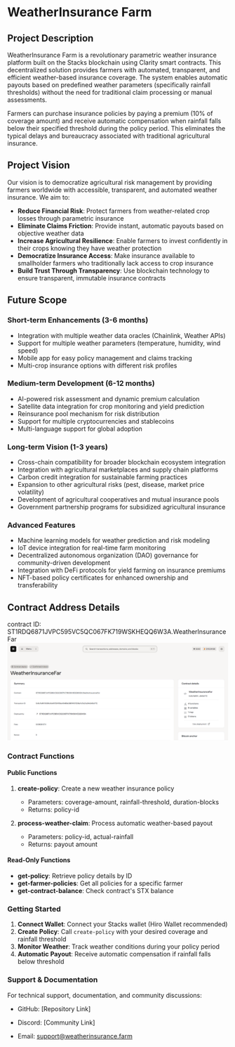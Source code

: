 # WeatherInsurance Farm

## Project Description

WeatherInsurance Farm is a revolutionary parametric weather insurance platform built on the Stacks blockchain using Clarity smart contracts. This decentralized solution provides farmers with automated, transparent, and efficient weather-based insurance coverage. The system enables automatic payouts based on predefined weather parameters (specifically rainfall thresholds) without the need for traditional claim processing or manual assessments.

Farmers can purchase insurance policies by paying a premium (10% of coverage amount) and receive automatic compensation when rainfall falls below their specified threshold during the policy period. This eliminates the typical delays and bureaucracy associated with traditional agricultural insurance.

## Project Vision

Our vision is to democratize agricultural risk management by providing farmers worldwide with accessible, transparent, and automated weather insurance. We aim to:

- **Reduce Financial Risk**: Protect farmers from weather-related crop losses through parametric insurance
- **Eliminate Claims Friction**: Provide instant, automatic payouts based on objective weather data
- **Increase Agricultural Resilience**: Enable farmers to invest confidently in their crops knowing they have weather protection
- **Democratize Insurance Access**: Make insurance available to smallholder farmers who traditionally lack access to crop insurance
- **Build Trust Through Transparency**: Use blockchain technology to ensure transparent, immutable insurance contracts

## Future Scope

### Short-term Enhancements (3-6 months)
- Integration with multiple weather data oracles (Chainlink, Weather APIs)
- Support for multiple weather parameters (temperature, humidity, wind speed)
- Mobile app for easy policy management and claims tracking
- Multi-crop insurance options with different risk profiles

### Medium-term Development (6-12 months)
- AI-powered risk assessment and dynamic premium calculation
- Satellite data integration for crop monitoring and yield prediction
- Reinsurance pool mechanism for risk distribution
- Support for multiple cryptocurrencies and stablecoins
- Multi-language support for global adoption

### Long-term Vision (1-3 years)
- Cross-chain compatibility for broader blockchain ecosystem integration
- Integration with agricultural marketplaces and supply chain platforms
- Carbon credit integration for sustainable farming practices
- Expansion to other agricultural risks (pest, disease, market price volatility)
- Development of agricultural cooperatives and mutual insurance pools
- Government partnership programs for subsidized agricultural insurance

### Advanced Features
- Machine learning models for weather prediction and risk modeling
- IoT device integration for real-time farm monitoring
- Decentralized autonomous organization (DAO) governance for community-driven development
- Integration with DeFi protocols for yield farming on insurance premiums
- NFT-based policy certificates for enhanced ownership and transferability

## Contract Address Details

contract ID: ST1RDQ6871JVPC595VC5QC067FK719WSKHEQQ6W3A.WeatherInsuranceFar\
![alt text](image.png)



### Contract Functions

#### Public Functions
1. **create-policy**: Create a new weather insurance policy
   - Parameters: coverage-amount, rainfall-threshold, duration-blocks
   - Returns: policy-id

2. **process-weather-claim**: Process automatic weather-based payout
   - Parameters: policy-id, actual-rainfall
   - Returns: payout amount

#### Read-Only Functions
- **get-policy**: Retrieve policy details by ID
- **get-farmer-policies**: Get all policies for a specific farmer
- **get-contract-balance**: Check contract's STX balance

### Getting Started

1. **Connect Wallet**: Connect your Stacks wallet (Hiro Wallet recommended)
2. **Create Policy**: Call `create-policy` with your desired coverage and rainfall threshold
3. **Monitor Weather**: Track weather conditions during your policy period
4. **Automatic Payout**: Receive automatic compensation if rainfall falls below threshold

### Support & Documentation

For technical support, documentation, and community discussions:
- GitHub: [Repository Link]
- Discord: [Community Link]

- Email: support@weatherinsurance.farm
